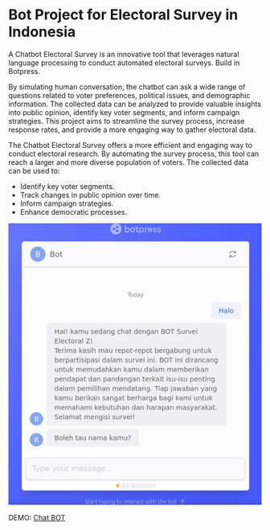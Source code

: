 # Bot Project for Electoral Survey in Indonesia

A Chatbot Electoral Survey is an innovative tool that leverages natural language processing to conduct automated electoral surveys. Build in Botpress. 

By simulating human conversation, the chatbot can ask a wide range of questions related to voter preferences, political issues, and demographic information. The collected data can be analyzed to provide valuable insights into public opinion, identify key voter segments, and inform campaign strategies. This project aims to streamline the survey process, increase response rates, and provide a more engaging way to gather electoral data.

The Chatbot Electoral Survey offers a more efficient and engaging way to conduct electoral research. By automating the survey process, this tool can reach a larger and more diverse population of voters. The collected data can be used to:
 * Identify key voter segments.
 * Track changes in public opinion over time.
 * Inform campaign strategies.
 * Enhance democratic processes.

![Preview Chat BOT](https://github.com/Haertanto/electionsurvey/blob/main/botpress/previewBOTPRESS.png)

DEMO: [Chat BOT](https://cdn.botpress.cloud/webchat/v2.2/shareable.html?configUrl=https://files.bpcontent.cloud/2024/11/02/11/20241102115851-UELTI2SR.json)

